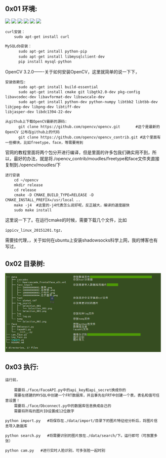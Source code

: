 ## 0x01 环境:
[![](https://img.shields.io/badge/Ubuntu-16.04LTS-brightgreen.svg)]()
[![](https://img.shields.io/badge/Python-2.7.*-brightgreen.svg)]()
[![](https://img.shields.io/badge/OpenCV-3.2.0-brightgreen.svg)]()
[![](https://img.shields.io/badge/Mysql-5.7.*-brightgreen.svg)]()
[![](https://img.shields.io/badge/phpmyadmin-*-brightgreen.svg)]()
[![](https://img.shields.io/badge/ShadowSocks-Linux-brightgreen.svg)]()

```
curl安装：
	sudo apt-get install curl
```

```python
MySQLdb安装：
      sudo apt-get install python-pip     
      sudo apt-get install libmysqlclient-dev
      pip install mysql-python
```
OpenCV 3.2.0——-关于如何安装OpenCV，这里就简单的说一下下，


```
安装依赖包:
      sudo apt-get install build-essential
      sudo apt-get install cmake git libgtk2.0-dev pkg-config libavcodec-dev libavformat-dev libswscale-dev
      sudo apt-get install python-dev python-numpy libtbb2 libtbb-dev libjpeg-dev libpng-dev libtiff-dev                                   libjasper-dev libdc1394-22-dev
```

```
从github上下载OpenCV最新的源码:
      git clone https://github.com/opencv/opencv.git       #这个是最新的OpenCV 公布在github上的代码
      git clone https://github.com/opencv/opencv_contrib.git #这个里面有一些模块，比如freetype，face，等需要用到
```
官网的教程里面将两个包分开进行编译，但是里面的许多包我们确实用不到，所以，最好的办法，就是将./opencv_contrib/moudles/freetype和face文件夹直接复制到./opencv/moudles/下

``` 
进行安装
	cd ~/opencv
	mkdir release
	cd release
	cmake -D CMAKE_BUILD_TYPE=RELEASE -D CMAKE_INSTALL_PREFIX=/usr/local ..
	make -j4  #这里的-j4代表怎么说好呢，反正越大，编译的速度越快
	sudo make install
```
这里说一下了。在运行cmake的时候，需要下载几个文件，比如
```
ippicv_linux_20151201.tgz，
```
需要挂代理，，关于如何在ubuntu上安装shadowsocks科学上网，我的博客也有写过，


## 0x02 目录树:
![image](https://github.com/0x024/FRT4FreeBuf/blob/master/data/temp/Selection_015.png)


## 0x03 执行:

```
运行前，

	需要将./face/FaceAPI.py中的api_key和api_secret换成你的
	需要在搭建的MYSQL中创建一个FRT数据库，并且事先在FRT中创建一个表，表名和值可任意设置！
	需要将./face/Dbconnect.py中的数据库信息换成自己的
	需要将所有的图片ID设置成12位数字
```


```
python import.py   #将保存在./data/import/目录下的图片特征经分析后，将图片信息导入数据库
```
```
python search.py   #将需要识别的图片放在./data/search/下。运行即可（可放置多张）
```
```
python cam.py   #进行实时人脸识别，可多张脸一起时别
```

